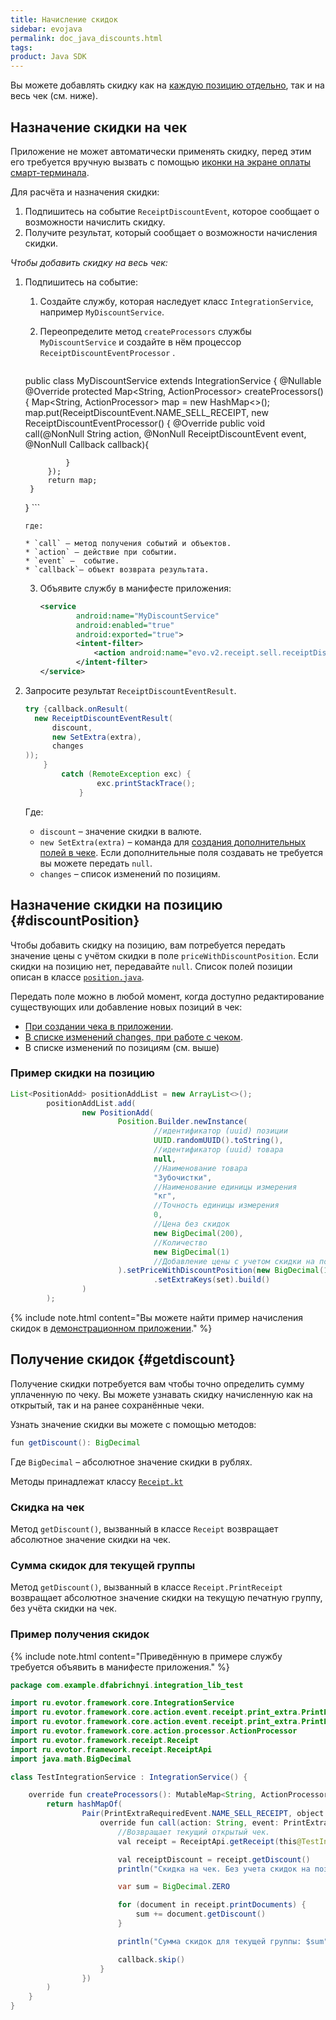 ```yaml
---
title: Начисление скидок
sidebar: evojava
permalink: doc_java_discounts.html
tags:
product: Java SDK
---
```


Вы можете добавлять скидку как на [каждую позицию отдельно](./doc_java_discounts.html#discountPosition), так и на весь чек (см. ниже).

## Назначение скидки на чек

Приложение не может автоматически применять скидку, перед этим его требуется вручную вызвать с помощью [иконки на экране оплаты смарт-терминала](./doc_java_app_icon.html#SalesScreen).

Для расчёта и назначения скидки:

1. Подпишитесь на событие `ReceiptDiscountEvent`, которое сообщает о возможности начислить скидку.
2. Получите результат, который сообщает о возможности начисления скидки.

*Чтобы добавить скидку на весь чек:*

1. Подпишитесь на событие:

    1. Создайте службу, которая наследует класс `IntegrationService`, например `MyDiscountService`.
    2. Переопределите метод `createProcessors` службы `MyDiscountService` и создайте в нём процессор `ReceiptDiscountEventProcessor` .

       ```java
      public class MyDiscountService extends IntegrationService {
        @Nullable
        @Override
        protected Map<String, ActionProcessor> createProcessors() {
            Map<String, ActionProcessor> map = new HashMap<>();
            map.put(ReceiptDiscountEvent.NAME_SELL_RECEIPT, new ReceiptDiscountEventProcessor() {
                @Override
                public void call(@NonNull String action, @NonNull ReceiptDiscountEvent event, @NonNull Callback callback){

                }
            });
            return map;
        }
    }
       ```

       где:

       * `call` – метод получения событий и объектов.
       * `action` – действие при событии.
       * `event` –  событие.
       * `callback`– объект возврата результата.


    3. Объявите службу в манифесте приложения:

       ```xml
       <service
               android:name="MyDiscountService"
               android:enabled="true"
               android:exported="true">
               <intent-filter>
                   <action android:name="evo.v2.receipt.sell.receiptDiscount" />
               </intent-filter>
       </service>
       ```

2. Запросите результат `ReceiptDiscountEventResult`.

   ```java
   try {callback.onResult(
     new ReceiptDiscountEventResult(
         discount,
         new SetExtra(extra),
         changes
   ));
       }
           catch (RemoteException exc) {
                   exc.printStackTrace();
               }

   ```

   Где:

   * `discount` – значение скидки в валюте.
   * `new SetExtra(extra)` – команда для [создания дополнительных полей в чеке](./doc_java_receipt_extras.html). Если дополнительные поля создавать не требуется вы можете передать `null`.
   * `changes` – список изменений по позициям.

## Назначение скидки на позицию {#discountPosition}

Чтобы добавить скидку на позицию, вам потребуется передать значение цены с учётом скидки в поле `priceWithDiscountPosition`. Если скидки на позицию нет, передавайте `null`. Список полей позиции описан в классе [`position.java`](https://github.com/evotor/integration-library/blob/develop/src/main/java/ru/evotor/framework/receipt/Position.java).

Передать поле можно в любой момент, когда доступно редактирование существующих или добавление новых позиций в чек:

* [При создании чека в приложении](./doc_java_receipt_creation.html).
* [В списке изменений changes, при работе с чеком](./doc_java_receipt_interactions.html).
* В списке изменений по позициям (см. выше)

### Пример скидки на позицию

```java
List<PositionAdd> positionAddList = new ArrayList<>();
        positionAddList.add(
                new PositionAdd(
                        Position.Builder.newInstance(
                                //идентификатор (uuid) позиции
                                UUID.randomUUID().toString(),
                                //идентификатор (uuid) товара
                                null,
                                //Наименование товара
                                "Зубочистки",
                                //Наименование единицы измерения
                                "кг",
                                //Точность единицы измерения
                                0,
                                //Цена без скидок
                                new BigDecimal(200),
                                //Количество
                                new BigDecimal(1)
                                //Добавление цены с учетом скидки на позицию. Итог = price - priceWithDiscountPosition
                        ).setPriceWithDiscountPosition(new BigDecimal(100))
                                .setExtraKeys(set).build()
                )
        );
```

{% include note.html content="Вы можете найти пример начисления скидок в [демонстрационном приложении](https://github.com/evotor/evotor-api-example/blob/master/app/src/main/java/ru/qualitylab/evotor/evotortest6/MyDiscountService.java)." %}

## Получение скидок {#getdiscount}

Получение скидки потребуется вам чтобы точно определить сумму уплаченную по чеку. Вы можете узнавать скидку начисленную как на открытый, так и на ранее сохранённые чеки.

Узнать значение скидки вы можете с помощью методов:

```java
fun getDiscount(): BigDecimal
```

Где `BigDecimal` – абсолютное значение скидки в рублях.

Методы принадлежат классу [`Receipt.kt`]()

### Скидка на чек

Метод `getDiscount()`, вызванный в классе `Receipt` возвращает абсолютное значение скидки на чек.

### Сумма скидок для текущей группы

Метод `getDiscount()`, вызванный в классе `Receipt.PrintReceipt` возвращает абсолютное значение скидки на текущую печатную группу, без учёта скидки на чек.


### Пример получения скидок

{% include note.html content="Приведённую в примере службу требуется объявить в манифесте приложения." %}

```java
package com.example.dfabrichnyi.integration_lib_test

import ru.evotor.framework.core.IntegrationService
import ru.evotor.framework.core.action.event.receipt.print_extra.PrintExtraRequiredEvent
import ru.evotor.framework.core.action.event.receipt.print_extra.PrintExtraRequiredEventProcessor
import ru.evotor.framework.core.action.processor.ActionProcessor
import ru.evotor.framework.receipt.Receipt
import ru.evotor.framework.receipt.ReceiptApi
import java.math.BigDecimal

class TestIntegrationService : IntegrationService() {

    override fun createProcessors(): MutableMap<String, ActionProcessor> {
        return hashMapOf(
                Pair(PrintExtraRequiredEvent.NAME_SELL_RECEIPT, object : PrintExtraRequiredEventProcessor() {
                    override fun call(action: String, event: PrintExtraRequiredEvent, callback: Callback) {
                        //Возвращает текущий открытый чек.
                        val receipt = ReceiptApi.getReceipt(this@TestIntegrationService, Receipt.Type.SELL)!!

                        val receiptDiscount = receipt.getDiscount()
                        println("Скидка на чек. Без учета скидок на позиции: $receiptDiscount")

                        var sum = BigDecimal.ZERO

                        for (document in receipt.printDocuments) {
                            sum += document.getDiscount()
                        }

                        println("Сумма скидок для текущей группы: $sum")

                        callback.skip()
                    }
                })
        )
    }
}
```
